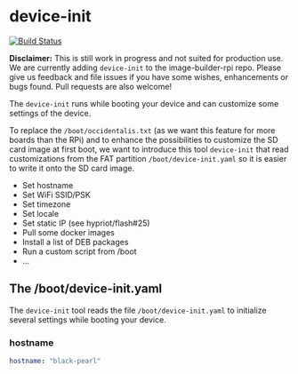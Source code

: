 # device-init
[![Build Status](https://travis-ci.org/hypriot/device-init.svg?branch=master)](https://travis-ci.org/hypriot/device-init)

**Disclaimer:** This is still work in progress and not suited for production use. We are currently adding `device-init` to the image-builder-rpi repo. Please give us feedback and file issues if you have some wishes, enhancements or bugs found. Pull requests are also welcome!

The `device-init` runs while booting your device and can customize some settings of the device.

To replace the `/boot/occidentalis.txt` (as we want this feature for more boards than the RPi) and to enhance the possibilities to customize the SD card image at first boot, we want to introduce this tool `device-init` that read customizations from the FAT partition `/boot/device-init.yaml` so it is easier to write it onto the SD card image.

* Set hostname
* Set WiFi SSID/PSK
* Set timezone
* Set locale
* Set static IP (see hypriot/flash#25)
* Pull some docker images
* Install a list of DEB packages
* Run a custom script from /boot
* ...

## The /boot/device-init.yaml

The `device-init` tool reads the file `/boot/device-init.yaml` to initialize several settings while booting your device.

### hostname

```yaml
hostname: "black-pearl"
```
